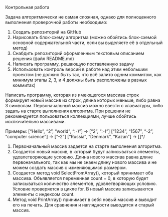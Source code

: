 Контрольная работа

Задача алгоритмически не самая сложная, однако для полноценного выполнения проверочной работы необходимо:

1. Создать репозиторий на GitHub
2. Нарисовать блок-схему алгоритма (можно обойтись блок-схемой основной содержательной части, если вы выделяете её 
в отдельный метод)
3. Снабдить репозиторий оформленным текстовым описанием решения (файл README.md)
4. Написать программу, решающую поставленную задачу
5. Использовать контроль версий в работе над этим небольшим проектом (не должно быть так, что всё залито одним коммитом, 
как минимум этапы 2, 3, и 4 должны быть расположены в разных коммитах)

Написать программу, которая из имеющегося массива 
строк формирует новый массив из строк, длина которых меньше, 
либо равна 3 символам. Первоначальный массив можно ввести с клавиатуры, либо задать на старте выполнения алгоритма. 
При решении не рекомендуется пользоваться коллекциями, лучше обойтись исключительно массивами.

Примеры:
[“Hello”, “2”, “world”, “:-)”] → [“2”, “:-)”]
[“1234”, “1567”, “-2”, “computer science”] → [“-2”]
[“Russia”, “Denmark”, “Kazan”] → []*/

1. Первоначальный массив задается на старте выполнения алгоритма.
2. Создается новый массив, в который будут записываться элементы, удовлетворяющие условию. Длина нового массива равна длине первоначального, так как мы не знаем длину нового массива и не можем создать массив с изменяющимся размером.
3. Создается метод void SelectFromArray(), который принимает оба массива. Объявляется переменная count = 0, в которую будет записываться количество элементов, удовлетворяющих условию. Условие проверяется в цикле for. В новый массив записываются элементы с индексом count.
4. Метод void PrintArray() принимает в себя новый массив и выводит его на печать. Для сравнения и наглядности выводится и старый массив.